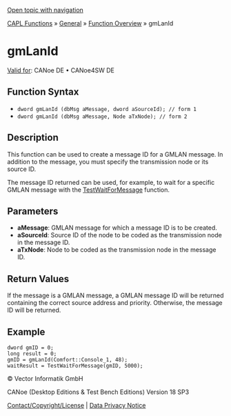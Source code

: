 [Open topic with navigation](../../../../../CANoeDEFamily.htm#Topics/CAPLFunctions/Other/Functions/CAPLfunctionGMLanID.md)

[CAPL Functions](../../CAPLfunctions.md) » [General](../CAPLGeneralStartPage.md) » [Function Overview](../CAPLfunctionsGeneralOverview.md) » gmLanId

# gmLanId

[Valid for](../../../Shared/FeatureAvailability.md):  CANoe DE • CANoe4SW DE

## Function Syntax

- `dword gmLanId (dbMsg aMessage, dword aSourceId); // form 1`
- `dword gmLanId (dbMsg aMessage, Node aTxNode); // form 2`

## Description

This function can be used to create a message ID for a GMLAN message. In addition to the message, you must specify the transmission node or its source ID.

The message ID returned can be used, for example, to wait for a specific GMLAN message with the [TestWaitForMessage](../../Test/Functions/CAPLfunctionTestWaitForMessage.md) function.

## Parameters

- **aMessage**: GMLAN message for which a message ID is to be created.
- **aSourceId**: Source ID of the node to be coded as the transmission node in the message ID.
- **aTxNode**: Node to be coded as the transmission node in the message ID.

## Return Values

If the message is a GMLAN message, a GMLAN message ID will be returned containing the correct source address and priority. Otherwise, the message ID will be returned.

## Example

```plaintext
dword gmID = 0;
long result = 0;
gmID = gmLanId(Comfort::Console_1, 48);
waitResult = TestWaitForMessage(gmID, 5000);
```

© Vector Informatik GmbH

CANoe (Desktop Editions & Test Bench Editions) Version 18 SP3

[Contact/Copyright/License](../../../Shared/ContactCopyrightLicense.md) | [Data Privacy Notice](https://www.vector.com/int/en/company/get-info/privacy-policy/)
